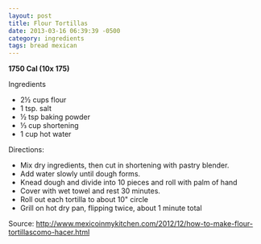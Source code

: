 ```yaml
---
layout: post
title: Flour Tortillas
date: 2013-03-16 06:39:39 -0500
category: ingredients
tags: bread mexican
---
```

<strong>1750 Cal (10x 175)</strong>
  
Ingredients  

 * 2½ cups flour
 * 1 tsp. salt
 * ½ tsp baking powder
 * ⅓ cup shortening
 * 1 cup hot water

Directions:  

 * Mix dry ingredients, then cut in shortening with pastry blender.
 * Add water slowly until dough forms.
 * Knead dough and divide into 10 pieces and roll with palm of hand
 * Cover with wet towel and rest 30 minutes.
 * Roll out each tortilla to about 10" circle
 * Grill on hot dry pan, flipping twice, about 1 minute total

Source: <a href="http://www.mexicoinmykitchen.com/2012/12/how-to-make-flour-tortillascomo-hacer.html">http://www.mexicoinmykitchen.com/2012/12/how-to-make-flour-tortillascomo-hacer.html</a>
